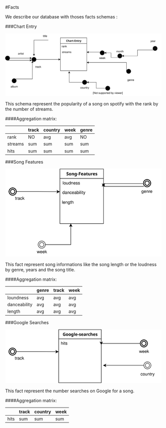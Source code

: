 #Facts

We describe our database with thoses facts schemas :

###Chart Entry 

![Chart Entry fact](../figures/DF1.svg)

This schema represent the popularity of a song on spotify with the rank by the number of streams.

####Aggregation matrix:

|         | track | country | week | genre |
|---------|-------|---------|------|-------|
| rank    | NO    | avg     | avg  | NO    |
| streams | sum   | sum     | sum  | sum   |
| hits    | sum   | sum     | sum  | sum   |

###Song Features 

![Song Features fact](../figures/DF2.svg)

This fact represent song informations like the song length or the  loudness by genre, years and the song title.

####Aggregation matrix:

|              | genre | track | week |
|--------------|-------|-------|------|
| loundness    | avg   | avg   | avg  |
| danceability | avg   | avg   | avg  |
| length       | avg   | avg   | avg  |

###Google Searches

![Google Searches fact](../figures/DF3.svg)

 This fact represent the number searches on Google for a song.

####Aggregation matrix:

|      | track | country | week |
|------|-------|---------|------|
| hits | sum   | sum     | sum  |